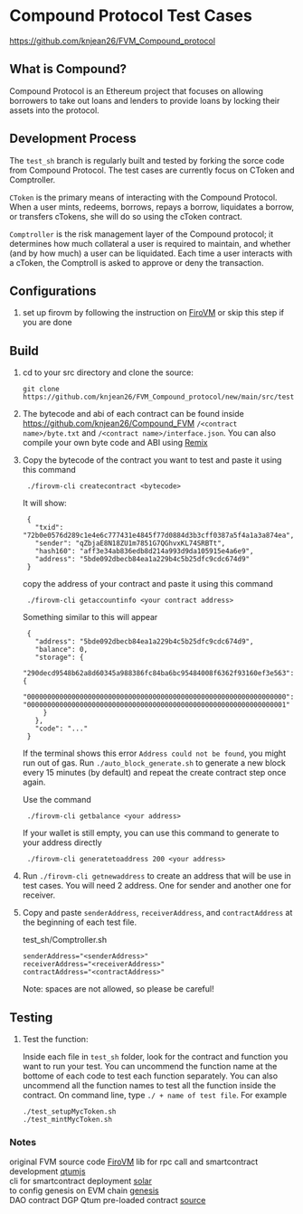 Compound Protocol Test Cases
=====================================

https://github.com/knjean26/FVM_Compound_protocol

What is Compound?
----------------

Compound Protocol is an Ethereum project that focuses on allowing borrowers to take out loans and lenders to provide loans by locking their assets into the protocol.


Development Process
-------------------

The `test_sh` branch is regularly built and tested by forking the sorce code from Compound Protocol. The test cases are currently focus on CToken and Comptroller.

`CToken` is the primary means of interacting with the Compound Protocol. When a user mints, redeems, borrows, repays a borrow, liquidates a borrow, or transfers cTokens, she will do so using the cToken contract.

`Comptroller` is the risk management layer of the Compound protocol; it determines how much collateral a user is required to maintain, and whether (and by how much) a user can be liquidated. Each time a user interacts with a cToken, the Comptroll is asked to approve or deny the transaction.

Configurations
-------------------
1. set up firovm by following the instruction on [FiroVM](https://github.com/nopslide/firovm) or skip this step if you are done
        
        
Build
----------------------
1.  cd to your src directory and clone the source:

        git clone https://github.com/knjean26/FVM_Compound_protocol/new/main/src/test/test_sh

2.  The bytecode and abi of each contract can be found inside https://github.com/knjean26/Compound_FVM `/<contract name>/byte.txt` and `/<contract name>/interface.json`. You can also compile your own byte code and ABI using [Remix](https://remix.ethereum.org)
3.  
    Copy the bytecode of the contract you want to test and paste it using this command
    
        ./firovm-cli createcontract <bytecode>
    
    It will show:
        
        {
          "txid": "72b0e0576d289c1e4e6c777431e4845f77d0884d3b3cff0387a5f4a1a3a874ea",
          "sender": "qZbjaE8N18ZU1m7851G7QGhvxKL74SRBTt",
          "hash160": "aff3e34ab836edb8d214a993d9da105915e4a6e9",
          "address": "5bde092dbecb84ea1a229b4c5b25dfc9cdc674d9"
        }
    
    copy the address of your contract and paste it using this command
    
        ./firovm-cli getaccountinfo <your contract address>
        
    Something similar to this will appear
    
        {
          "address": "5bde092dbecb84ea1a229b4c5b25dfc9cdc674d9",
          "balance": 0,
          "storage": {
            "290decd9548b62a8d60345a988386fc84ba6bc95484008f6362f93160ef3e563": {
              "0000000000000000000000000000000000000000000000000000000000000000": "0000000000000000000000000000000000000000000000000000000000000001"
            }
          },
          "code": "..."
        }
        
    If the terminal shows this error `Address could not be found`, you might run out of gas. Run `./auto_block_generate.sh` to generate a new block every 15 minutes (by default) and repeat the create contract step once again.
    
    Use the command
    
        ./firovm-cli getbalance <your address>
        
    If your wallet is still empty, you can use this command to generate to your address directly
    
        ./firovm-cli generatetoaddress 200 <your address>
        

3.  Run `./firovm-cli getnewaddress` to create an address that will be use in test cases. You will need 2 address. One for sender and another one for receiver.

4.  Copy and paste `senderAddress`, `receiverAddress`, and `contractAddress` at the beginning of each test file.

    test_sh/Comptroller.sh
   
        senderAddress="<senderAddress>"
        receiverAddress="<receiverAddress>"
        contractAddress="<contractAddress>"
        
    Note: spaces are not allowed, so please be careful!

Testing
-------

1.  Test the function:

    Inside each file in `test_sh` folder, look for the contract and function you want to run your test.
    You can uncommend the function name at the bottome of each code to test each function separately. You can also uncommend all the function names to test all the function inside the contract.
    On command line, type `./ + name of test file`. For example
    
        ./test_setupMycToken.sh
        ./test_mintMycToken.sh

### Notes 

original FVM source code [FiroVM](https://github.com/nopslide/FiroVM)
lib for rpc call and smartcontract development [qtumjs](https://github.com/qtumproject/qtumjs)  
cli for smartcontract deployment [solar](https://github.com/qtumproject/solar)  
to config genesis on EVM chain [genesis](./src/cpp-ethereum/libethashseal/genesis/fvmMainNetwork.cpp)  
DAO contract DGP Qtum pre-loaded contract [source](https://github.com/qtumproject/qtum-dgp)
